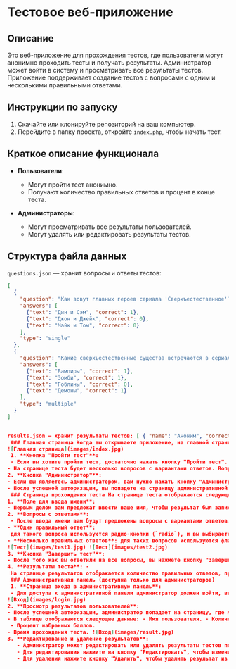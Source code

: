 # Тестовое веб-приложение

## Описание
Это веб-приложение для прохождения тестов, где пользователи могут анонимно проходить тесты и получать результаты. Администратор может войти в систему и просматривать все результаты тестов. Приложение поддерживает создание тестов с вопросами с одним и несколькими правильными ответами.

## Инструкции по запуску

1. Скачайте или клонируйте репозиторий на ваш компьютер.
2. Перейдите в папку проекта, откройте `index.php`, чтобы начать тест.

## Краткое описание функционала

- **Пользователи**:
  - Могут пройти тест анонимно.
  - Получают количество правильных ответов и процент в конце теста.

- **Администраторы**:
  - Могут просматривать все результаты пользователей.
  - Могут удалять или редактировать результаты тестов.

## Структура файла данных

`questions.json` — хранит вопросы и ответы тестов:

```json
[
  {
    "question": "Как зовут главных героев сериала 'Сверхъестественное'?",
    "answers": [
      {"text": "Дин и Сэм", "correct": 1},
      {"text": "Джон и Джейк", "correct": 0},
      {"text": "Майк и Том", "correct": 0}
    ],
    "type": "single"
  },
  {
    "question": "Какие сверхъестественные существа встречаются в сериале?",
    "answers": [
      {"text": "Вампиры", "correct": 1},
      {"text": "Зомби", "correct": 1},
      {"text": "Гоблины", "correct": 0},
      {"text": "Демоны", "correct": 1}
    ],
    "type": "multiple"
  }
]


results.json — хранит результаты тестов: [ { "name": "Аноним", "correctCount": 2, "score": 66, "time": "10:20" } ]
 ### Главная страница Когда вы открываете приложение, на главной странице вы увидите следующие элементы интерфейса:
![Главная страница](images/index.jpg)
 1. **Кнопка "Пройти тест"**:
 - Если вы хотите пройти тест, достаточно нажать кнопку "Пройти тест". Вас перенаправит на страницу с вопросами теста, где вам нужно будет ответить на вопросы.
- На странице теста будет несколько вопросов с вариантами ответов. Вопросы могут быть двух типов: - **Один правильный ответ** — вы выбираете один правильный ответ из предложенных. - **Несколько правильных ответов** — вы выбираете несколько правильных ответов из предложенных.
2. **Кнопка "Администратор"**:
- Если вы являетесь администратором, вам нужно нажать кнопку "Администратор", чтобы ввести пароль и получить доступ к административной панели.
- После успешной авторизации, вы попадете на страницу административной панели, где сможете просматривать, редактировать и удалять результаты тестов.
 ### Страница прохождения теста На странице теста отображаются следующие элементы:
1. **Поле для ввода имени**:
- Первым делом вам предложат ввести ваше имя, чтобы результат был записан и ассоциирован с вами.
2. **Вопросы с ответами**:
 - После ввода имени вам будут предложены вопросы с вариантами ответов. Вопросы могут быть двух типов:
- **Один правильный ответ**:
 для такого вопроса используются радио-кнопки (`radio`), и вы выбираете один вариант ответа.
- **Несколько правильных ответов**: для таких вопросов используются флажки (`checkbox`), и вы можете выбрать несколько вариантов ответа.
![Тест](images/test1.jpg) ![Тест](images/test2.jpg)
3. **Кнопка "Завершить тест"**:
- После того как вы ответили на все вопросы, вы нажмете кнопку "Завершить тест", и система подсчитает количество правильных ответов и выведет ваш результат: количество правильных ответов и процент правильных ответов.
4. **Результаты теста**: -
 На странице результатов отображается количество правильных ответов, процент набранных баллов и время прохождения теста. ![результат](images/res.jpg)
 ### Административная панель (доступна только для администраторов)
 1. **Страница входа в административную панель**:
 - Для доступа к административной панели администратор должен войти, введя пароль.
![Вход](images/login.jpg)
2. **Просмотр результатов пользователей**:
- После успешной авторизации, администратор попадает на страницу, где может просматривать результаты тестов всех пользователей.
- В таблице отображаются следующие данные: - Имя пользователя. - Количество правильных ответов.
 - Процент набранных баллов.
- Время прохождения теста. ![Вход](images/result.jpg)
3. **Редактирование и удаление результатов**:
   - Администратор может редактировать или удалять результаты тестов пользователей.
   - Для редактирования нажмите на кнопку "Редактировать", чтобы изменить количество правильных ответов или процент.
   - Для удаления нажмите кнопку "Удалить", чтобы удалить результат из базы данных.
